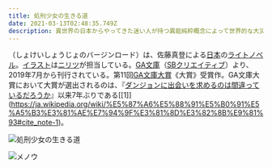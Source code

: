 ```yaml
---
title: 処刑少女の生きる道
date: 2021-03-13T02:48:35.749Z
description: 異世界の日本からやってきた迷い人が持つ異能純粋概念によって世界的な大災害が起きて以来、禁忌指定された迷い人は暴走する前に処刑人によって人知れず処理されるようになった。  処刑人である少女メノウは、ある日迷い人の少女アカリと出会う。メノウは任務の遂行を試みるが、アカリは純粋概念によって事実上の不死身状態となっていたために失敗する。アカリの純粋概念を見極めるために、メノウはアカリと行動を共にするようになる。
---
```

<!--StartFragment-->

（しょけいしょうじょのバージンロード）は、佐藤真登による[日本](https://ja.wikipedia.org/wiki/%E6%97%A5%E6%9C%AC "日本")の[ライトノベル](https://ja.wikipedia.org/wiki/%E3%83%A9%E3%82%A4%E3%83%88%E3%83%8E%E3%83%99%E3%83%AB "ライトノベル")。[イラスト](https://ja.wikipedia.org/wiki/%E3%82%A4%E3%83%A9%E3%82%B9%E3%83%88%E3%83%AC%E3%83%BC%E3%82%B7%E3%83%A7%E3%83%B3 "イラストレーション")は[ニリツ](https://ja.wikipedia.org/wiki/%E3%83%8B%E3%83%AA%E3%83%84 "ニリツ")が担当している。[GA文庫](https://ja.wikipedia.org/wiki/GA%E6%96%87%E5%BA%AB "GA文庫")（[SBクリエイティブ](https://ja.wikipedia.org/wiki/SB%E3%82%AF%E3%83%AA%E3%82%A8%E3%82%A4%E3%83%86%E3%82%A3%E3%83%96 "SBクリエイティブ")）より、2019年7月から刊行されている。第11回[GA文庫大賞](https://ja.wikipedia.org/wiki/GA%E6%96%87%E5%BA%AB%E5%A4%A7%E8%B3%9E "GA文庫大賞")《大賞》受賞作。GA文庫大賞において大賞が選出されるのは、『[ダンジョンに出会いを求めるのは間違っているだろうか](https://ja.wikipedia.org/wiki/%E3%83%80%E3%83%B3%E3%82%B8%E3%83%A7%E3%83%B3%E3%81%AB%E5%87%BA%E4%BC%9A%E3%81%84%E3%82%92%E6%B1%82%E3%82%81%E3%82%8B%E3%81%AE%E3%81%AF%E9%96%93%E9%81%95%E3%81%A3%E3%81%A6%E3%81%84%E3%82%8B%E3%81%A0%E3%82%8D%E3%81%86%E3%81%8B "ダンジョンに出会いを求めるのは間違っているだろうか")』以来7年ぶりである\[[1]](https://ja.wikipedia.org/wiki/%E5%87%A6%E5%88%91%E5%B0%91%E5%A5%B3%E3%81%AE%E7%94%9F%E3%81%8D%E3%82%8B%E9%81%93#cite_note-1)。

<!--EndFragment-->

![処刑少女の生きる道](/img/the_executioner_and_her_way_of_life_light_novel_volume_1_cover.jpg "処刑少女の生きる道")



![メノウ](/img/chara_thumb01.png "メノウ")
